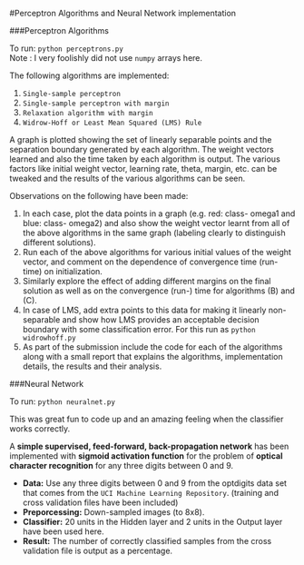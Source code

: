 #Perceptron Algorithms and Neural Network implementation

###Perceptron Algorithms

To run: `python perceptrons.py`  
Note : I very foolishly did not use `numpy` arrays here.

The following algorithms are implemented:  
1. `Single-sample perceptron`  
2. `Single-sample perceptron with margin`  
3. `Relaxation algorithm with margin`  
4. `Widrow-Hoff or Least Mean Squared (LMS) Rule`  

A graph is plotted showing the set of linearly separable points and the separation boundary generated by each algorithm. The weight vectors learned and also the time taken by each algorithm is output. The various factors like initial weight vector, learning rate, theta, margin, etc. can be tweaked and the results of the various algorithms can be seen.

Observations on the following have been made:  
1. In each case, plot the data points in a graph (e.g. red: class- omega1 and blue: class- omega2) and also show the weight vector learnt from all of the above algorithms in the same graph (labeling clearly to distinguish different solutions).  
2. Run each of the above algorithms for various initial values of the weight vector, and comment
on the dependence of convergence time (run-time) on initialization.  
3. Similarly explore the effect of adding different margins on the final solution as well as on the
convergence (run-) time for algorithms (B) and (C).  
4. In case of LMS, add extra points to this data for making it linearly non-separable and show how
LMS provides an acceptable decision boundary with some classification error. For this run as `python widrowhoff.py`  
5. As part of the submission include the code for each of the algorithms along with a small report
that explains the algorithms, implementation details, the results and their analysis.  

###Neural Network

To run: `python neuralnet.py`

This was great fun to code up and an amazing feeling when the classifier works correctly.

A **simple supervised, feed-forward, back-propagation network** has been implemented with **sigmoid activation function** for the problem of **optical character recognition** for any three digits between 0 and 9.

- **Data:** Use any three digits between 0 and 9 from the optdigits data set that comes from the `UCI Machine Learning Repository`. (training and cross validation files have been included)
- **Preporcessing:** Down-sampled images (to 8x8).
- **Classifier:** 20 units in the Hidden layer and 2 units in the Output layer have been used here.
- **Result:** The number of correctly classified samples from the cross validation file is output as a percentage.


